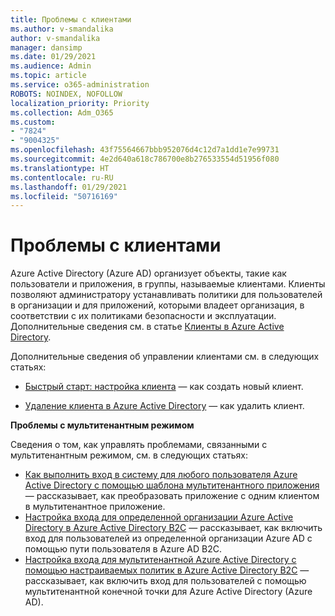 ```yaml
---
title: Проблемы с клиентами
ms.author: v-smandalika
author: v-smandalika
manager: dansimp
ms.date: 01/29/2021
ms.audience: Admin
ms.topic: article
ms.service: o365-administration
ROBOTS: NOINDEX, NOFOLLOW
localization_priority: Priority
ms.collection: Adm_O365
ms.custom:
- "7824"
- "9004325"
ms.openlocfilehash: 43f75564667bbb952076d4c12d7a1dd1e7e99731
ms.sourcegitcommit: 4e2d640a618c786700e8b276533554d51956f080
ms.translationtype: HT
ms.contentlocale: ru-RU
ms.lasthandoff: 01/29/2021
ms.locfileid: "50716169"
---
```

# <a name="issues-with-tenants"></a>Проблемы с клиентами

Azure Active Directory (Azure AD) организует объекты, такие как пользователи и приложения, в группы, называемые клиентами. Клиенты позволяют администратору устанавливать политики для пользователей в организации и для приложений, которыми владеет организация, в соответствии с их политиками безопасности и эксплуатации. Дополнительные сведения см. в статье [Клиенты в Azure Active Directory](https://docs.microsoft.com/azure/active-directory/develop/single-and-multi-tenant-apps).

Дополнительные сведения об управлении клиентами см. в следующих статьях:

- [Быстрый старт: настройка клиента](https://docs.microsoft.com/azure/active-directory/develop/quickstart-create-new-tenant) — как создать новый клиент.

- [Удаление клиента в Azure Active Directory](https://docs.microsoft.com/azure/active-directory/enterprise-users/directory-delete-howto) — как удалить клиент.

**Проблемы с мультитенантным режимом**

Сведения о том, как управлять проблемами, связанными с мультитенантным режимом, см. в следующих статьях:

- [Как выполнить вход в систему для любого пользователя Azure Active Directory с помощью шаблона мультитенантного приложения](https://docs.microsoft.com/azure/active-directory/develop/howto-convert-app-to-be-multi-tenant) — рассказывает, как преобразовать приложение с одним клиентом в мультитенантное приложение.
- [Настройка входа для определенной организации Azure Active Directory в Azure Active Directory B2C](https://docs.microsoft.com/azure/active-directory-b2c/identity-provider-azure-ad-single-tenant?pivots=b2c-user-flow) — рассказывает, как включить вход для пользователей из определенной организации Azure AD с помощью пути пользователя в Azure AD B2C.
- [Настройка входа для мультитенантной Azure Active Directory с помощью настраиваемых политик в Azure Active Directory B2C](https://docs.microsoft.com/azure/active-directory-b2c/identity-provider-azure-ad-multi-tenant?pivots=b2c-custom-policy) — рассказывает, как включить вход для пользователей с помощью мультитенантной конечной точки для Azure Active Directory (Azure AD).






